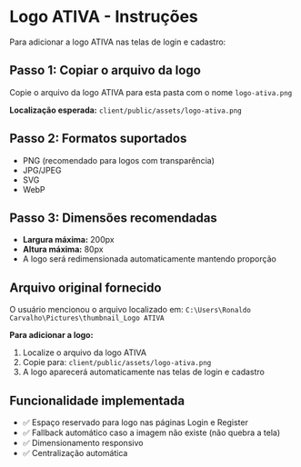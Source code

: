 # Logo ATIVA - Instruções

Para adicionar a logo ATIVA nas telas de login e cadastro:

## Passo 1: Copiar o arquivo da logo
Copie o arquivo da logo ATIVA para esta pasta com o nome `logo-ativa.png`

**Localização esperada:** `client/public/assets/logo-ativa.png`

## Passo 2: Formatos suportados
- PNG (recomendado para logos com transparência)
- JPG/JPEG
- SVG
- WebP

## Passo 3: Dimensões recomendadas
- **Largura máxima:** 200px
- **Altura máxima:** 80px  
- A logo será redimensionada automaticamente mantendo proporção

## Arquivo original fornecido
O usuário mencionou o arquivo localizado em:
`C:\Users\Ronaldo Carvalho\Pictures\thumbnail_Logo ATIVA`

**Para adicionar a logo:**
1. Localize o arquivo da logo ATIVA
2. Copie para: `client/public/assets/logo-ativa.png`
3. A logo aparecerá automaticamente nas telas de login e cadastro

## Funcionalidade implementada
- ✅ Espaço reservado para logo nas páginas Login e Register
- ✅ Fallback automático caso a imagem não existe (não quebra a tela)
- ✅ Dimensionamento responsivo
- ✅ Centralização automática